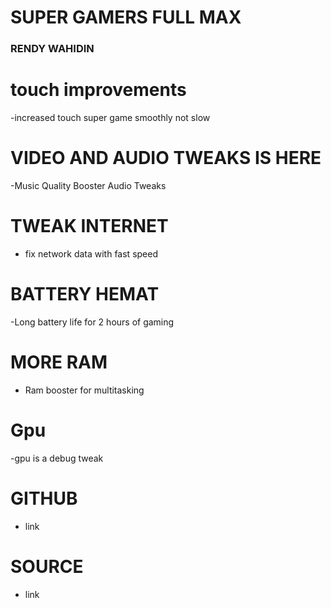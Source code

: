 # SUPER GAMERS FULL MAX

### RENDY WAHIDIN

# touch improvements
-increased touch super game smoothly not slow

# VIDEO AND AUDIO TWEAKS IS HERE
-Music Quality Booster Audio Tweaks

# TWEAK INTERNET
- fix network data with fast speed

# BATTERY HEMAT
-Long battery life for 2 hours of gaming

# MORE RAM
- Ram booster for multitasking

# Gpu
-gpu is a debug tweak

# GITHUB
- link 

# SOURCE
- link


